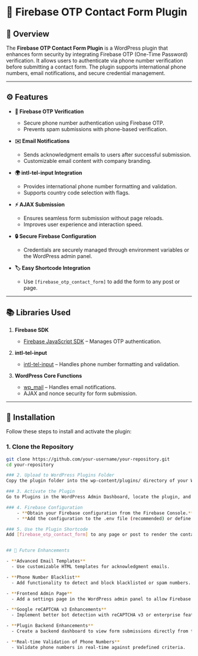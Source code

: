 # 🚀 Firebase OTP Contact Form Plugin

## 📖 Overview  
The **Firebase OTP Contact Form Plugin** is a WordPress plugin that enhances form security by integrating Firebase OTP (One-Time Password) verification. It allows users to authenticate via phone number verification before submitting a contact form. The plugin supports international phone numbers, email notifications, and secure credential management.

---

## ⚙️ Features  

- **🔐 Firebase OTP Verification**  
  - Secure phone number authentication using Firebase OTP.  
  - Prevents spam submissions with phone-based verification.  

- **✉️ Email Notifications**  
  - Sends acknowledgment emails to users after successful submission.  
  - Customizable email content with company branding.  

- **🌍 intl-tel-input Integration**  
  - Provides international phone number formatting and validation.  
  - Supports country code selection with flags.  

- **⚡ AJAX Submission**  
  - Ensures seamless form submission without page reloads.  
  - Improves user experience and interaction speed.  

- **🔒 Secure Firebase Configuration**  
  - Credentials are securely managed through environment variables or the WordPress admin panel.  

- **🏷️ Easy Shortcode Integration**  
  - Use `[firebase_otp_contact_form]` to add the form to any post or page.

---

## 📚 Libraries Used  

1. **Firebase SDK**  
   - [Firebase JavaScript SDK](https://firebase.google.com/docs/web/setup) – Manages OTP authentication.

2. **intl-tel-input**  
   - [intl-tel-input](https://github.com/jackocnr/intl-tel-input) – Handles phone number formatting and validation.

3. **WordPress Core Functions**  
   - [wp_mail](https://developer.wordpress.org/reference/functions/wp_mail/) – Handles email notifications.  
   - AJAX and nonce security for form submission.

---

## 🚀 Installation  

Follow these steps to install and activate the plugin:

### 1. Clone the Repository  
```bash
git clone https://github.com/your-username/your-repository.git
cd your-repository

### 2. Upload to WordPress Plugins Folder
Copy the plugin folder into the wp-content/plugins/ directory of your WordPress installation.

### 3. Activate the Plugin
Go to Plugins in the WordPress Admin Dashboard, locate the plugin, and click Activate.

### 4. Firebase Configuration
    - **Obtain your Firebase configuration from the Firebase Console.**
    - **Add the configuration to the .env file (recommended) or define it in the wp-config.php file of your WordPress site. Future updates will allow this configuration through the admin panel.**

### 5. Use the Plugin Shortcode
Add [firebase_otp_contact_form] to any page or post to render the contact form.


## 🔮 Future Enhancements  

- **Advanced Email Templates**  
  - Use customizable HTML templates for acknowledgment emails.  

- **Phone Number Blacklist**  
  - Add functionality to detect and block blacklisted or spam numbers.  

- **Frontend Admin Page**  
  - Add a settings page in the WordPress admin panel to allow Firebase configurations directly from the dashboard, removing the need to modify PHP files manually.  

- **Google reCAPTCHA v3 Enhancements**  
  - Implement better bot detection with reCAPTCHA v3 or enterprise features.  

- **Plugin Backend Enhancements**  
  - Create a backend dashboard to view form submissions directly from the WordPress admin panel.  

- **Real-time Validation of Phone Numbers**  
  - Validate phone numbers in real-time against predefined criteria.  

